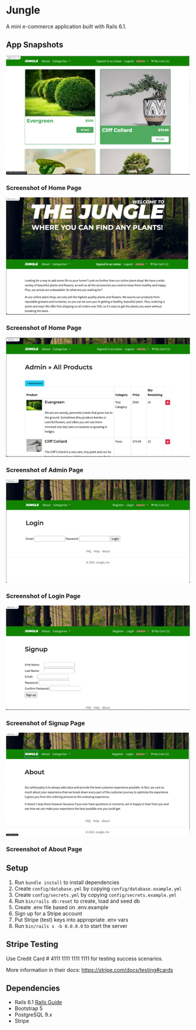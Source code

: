 # Jungle

A mini e-commerce application built with Rails 6.1.

## App Snapshots

!["Screenshot of Home Page](https://github.com/OOgunremi/jungle-rails/blob/master/docs/home.png)
### Screenshot of Home Page



!["Screenshot of Homepage Page"](https://github.com/OOgunremi/jungle-rails/blob/master/docs/home2.png)
### Screenshot of Home Page



!["Screenshot of Admin Page"](https://github.com/OOgunremi/jungle-rails/blob/master/docs/admin.png)
### Screenshot of Admin Page


!["Screenshot of Login"](https://github.com/OOgunremi/jungle-rails/blob/master/docs/login.png)
### Screenshot of Login Page


!["Screenshot of SignUp"](https://github.com/OOgunremi/jungle-rails/blob/master/docs/signup.png)
### Screenshot of Signup Page


!["Screenshot of About Page"](https://github.com/OOgunremi/jungle-rails/blob/master/docs/about.png)
### Screenshot of About Page



## Setup

1. Run `bundle install` to install dependencies
2. Create `config/database.yml` by copying `config/database.example.yml`
3. Create `config/secrets.yml` by copying `config/secrets.example.yml`
4. Run `bin/rails db:reset` to create, load and seed db
5. Create .env file based on .env.example
6. Sign up for a Stripe account
7. Put Stripe (test) keys into appropriate .env vars
8. Run `bin/rails s -b 0.0.0.0` to start the server


## Stripe Testing

Use Credit Card # 4111 1111 1111 1111 for testing success scenarios.

More information in their docs: <https://stripe.com/docs/testing#cards>

## Dependencies

- Rails 6.1 [Rails Guide](http://guides.rubyonrails.org/v6.1/)
- Bootstrap 5
- PostgreSQL 9.x
- Stripe
